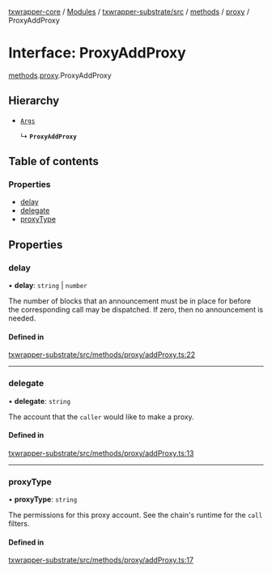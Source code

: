 [txwrapper-core](../README.md) / [Modules](../modules.md) / [txwrapper-substrate/src](../modules/txwrapper_substrate_src.md) / [methods](../modules/txwrapper_substrate_src.methods.md) / [proxy](../modules/txwrapper_substrate_src.methods.proxy.md) / ProxyAddProxy

# Interface: ProxyAddProxy

[methods](../modules/txwrapper_substrate_src.methods.md).[proxy](../modules/txwrapper_substrate_src.methods.proxy.md).ProxyAddProxy

## Hierarchy

- [`Args`](../modules/txwrapper_core_src.md#args)

  ↳ **`ProxyAddProxy`**

## Table of contents

### Properties

- [delay](txwrapper_substrate_src.methods.proxy.ProxyAddProxy.md#delay)
- [delegate](txwrapper_substrate_src.methods.proxy.ProxyAddProxy.md#delegate)
- [proxyType](txwrapper_substrate_src.methods.proxy.ProxyAddProxy.md#proxytype)

## Properties

### delay

• **delay**: `string` \| `number`

The number of blocks that an announcement must be in place for before the corresponding call
may be dispatched. If zero, then no announcement is needed.

#### Defined in

[txwrapper-substrate/src/methods/proxy/addProxy.ts:22](https://github.com/paritytech/txwrapper-core/blob/54903b8/packages/txwrapper-substrate/src/methods/proxy/addProxy.ts#L22)

___

### delegate

• **delegate**: `string`

The account that the `caller` would like to make a proxy.

#### Defined in

[txwrapper-substrate/src/methods/proxy/addProxy.ts:13](https://github.com/paritytech/txwrapper-core/blob/54903b8/packages/txwrapper-substrate/src/methods/proxy/addProxy.ts#L13)

___

### proxyType

• **proxyType**: `string`

The permissions for this proxy account. See the chain's runtime for the `call` filters.

#### Defined in

[txwrapper-substrate/src/methods/proxy/addProxy.ts:17](https://github.com/paritytech/txwrapper-core/blob/54903b8/packages/txwrapper-substrate/src/methods/proxy/addProxy.ts#L17)
